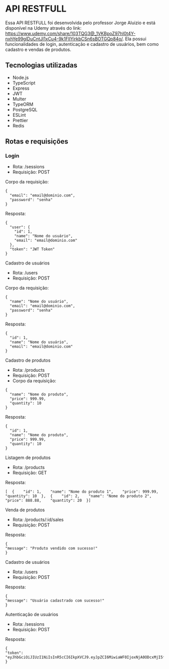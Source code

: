 # API RESTFULL

Essa API RESTFULL foi desenvolvida pelo professor Jorge Aluizio e está disponível na Udemy através do link: https://www.udemy.com/share/103TQG3@_1VKBpoZ97hI0t4Y-nxhYe99glDuCntJI1xCu4-9k1FIlYirkbCSn6sBOTGQp84o/. Ela possui funcionalidades de login, autenticação e cadastro de usuários, bem como cadastro e vendas de produtos.

## Tecnologias utilizadas
- Node.js
- TypeScript
- Express
- JWT
- Multer
- TypeORM
- PostgreSQL
- ESLint
- Prettier
- Redis
## Rotas e requisições
### Login
- Rota: /sessions
- Requisição: POST

Corpo da requisição:

```
{
  "email": "email@dominio.com",
  "password": "senha"
}
```
Resposta:

```
{
  "user": {
    "id": 1,
    "name": "Nome do usuário",
    "email": "email@dominio.com"
  },
  "token": "JWT Token"
}
```
Cadastro de usuários
- Rota: /users
- Requisição: POST

Corpo da requisição:
```
{
  "name": "Nome do usuário",
  "email": "email@dominio.com",
  "password": "senha"
}
```
Resposta:
```
{
  "id": 1,
  "name": "Nome do usuário",
  "email": "email@dominio.com"
}
```
Cadastro de produtos

- Rota: /products
- Requisição: POST
- Corpo da requisição:
```
{
  "name": "Nome do produto",
  "price": 999.99,
  "quantity": 10
}
```
Resposta:
```
{
  "id": 1,
  "name": "Nome do produto",
  "price": 999.99,
  "quantity": 10
}
```
Listagem de produtos
- Rota: /products
- Requisição: GET

Resposta:
```
[  {    "id": 1,    "name": "Nome do produto 1",    "price": 999.99,    "quantity": 10  },  {    "id": 2,    "name": "Nome do produto 2",    "price": 888.88,    "quantity": 20  }]
```
Venda de produtos
- Rota: /products/:id/sales
- Requisição: POST

Resposta:

```
{
"message": "Produto vendido com sucesso!"
}
```
Cadastro de usuários
- Rota: /users
- Requisição: POST

Resposta:

```
{
"message": "Usuário cadastrado com sucesso!"
}
```
Autenticação de usuários
- Rota: /sessions
- Requisição: POST

Resposta:

```
{
"token": "eyJhbGciOiJIUzI1NiIsInR5cCI6IkpXVCJ9.eyJpZCI6MiwiaWF0IjoxNjA0ODcxMjI5fQ.4bh4w0La0LpOkLmEf9rLKjnAjKdzgQFHDKbvzuvZ_Ks"
}
```
